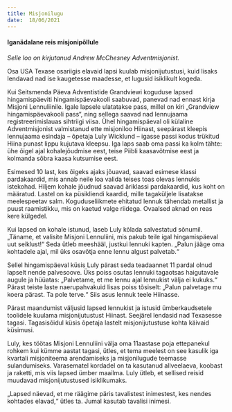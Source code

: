 ```yaml
---
title: Misjonilugu  
date:  18/06/2021  
---
```


#### Iganädalane reis misjonipõllule

_Selle loo on kirjutanud Andrew McChesney Adventmisjonist._

Osa USA Texase osariigis elavaid lapsi kuulab misjonijutustusi, kuid lisaks lendavad nad ise kaugetesse maadesse, et lugusid isiklikult kogeda.

Kui Seitsmenda Päeva Adventistide Grandviewi koguduse lapsed hingamispäeviti hingamispäevakooli saabuvad, panevad nad ennast kirja Misjoni Lennuliinile. Igale lapsele ulatatakse pass, millel on kiri „Grandview hingamispäevakooli pass“, ning sellega saavad nad lennujaama registreerimislauas sihtriigi viisa. Ühel hingamispäeval oli külaline Adventmisjonist valmistanud ette misjoniloo Hiinast, seepärast kleepis lennujaama esindaja – õpetaja Luly Wicklund – igasse passi kodus trükitud Hiina punast lippu kujutava kleepsu. Iga laps saab oma passi ka kolm tähte: ühe õigel ajal kohalejõudmise eest, teise Piibli kaasavõtmise eest ja kolmanda sõbra kaasa kutsumise eest.

Esimesed 10 last, kes õigeks ajaks jõuavad, saavad esimese klassi pardakaardid, mis annab neile loa valida teises toas olevas lennukis istekohad. Hiljem kohale jõudnud saavad äriklassi pardakaardid, kus koht on määratud. Lastel on ka püsikliendi kaardid, mille tagaküljele lisatakse meelespeetav salm. Koguduseliikmete ehitatud lennuk tähendab metallist ja puust raamistikku, mis on kaetud valge riidega. Ovaalsed aknad on reas kere külgedel.

Kui lapsed on kohale istunud, laseb Luly kõlada salvestatud sõnumil. „Täname, et valisite Misjoni Lennuliini, mis pakub teile igal hingamispäeval uut seiklust!“ Seda ütleb meeshääl, justkui lennuki kapten. „Palun jääge oma kohtadele ajal, mil üks osavõtja enne lennu algust palvetab.“

Sellel hingamispäeval küsis Luly pärast seda teadaannet 11 pardal olnud lapselt nende palvesoove. Üks poiss osutas lennuki tagaotsas haigutavale augule ja hüüatas: „Palvetame, et me lennu ajal lennukist välja ei kukuks.“ Pärast teiste laste naerupahvakuid lisas poiss tõsiselt: „Palun palvetage mu koera pärast. Ta pole terve.“ Siis asus lennuk teele Hiinasse.

Pärast maandumist väljusid lapsed lennukist ja istusid ümberkaudsetele toolidele kuulama misjonijutustust Hiinast. Seejärel lendasid nad Texasesse tagasi. Tagasisõidul küsis õpetaja lastelt misjonijutustuse kohta käivaid küsimusi.

Luly, kes töötas Misjoni Lennuliini välja oma 11aastase poja ettepanekul rohkem kui kümme aastat tagasi, ütles, et tema meelest on see kasulik iga kvartali misjoni­teema arendamiseks ja misjonilugude teemasse sulandumiseks. Varasematel kordadel on ta kasutanud allveelaeva, koobast ja raketti, mis viis lapsed ümber maailma. Luly ütleb, et sellised reisid muudavad misjonijutustused isiklikumaks.

„Lapsed näevad, et me räägime päris tavalistest inimestest, kes nendes kohtades elavad,“ ütles ta. Jumal kasutab tavalisi inimesi.